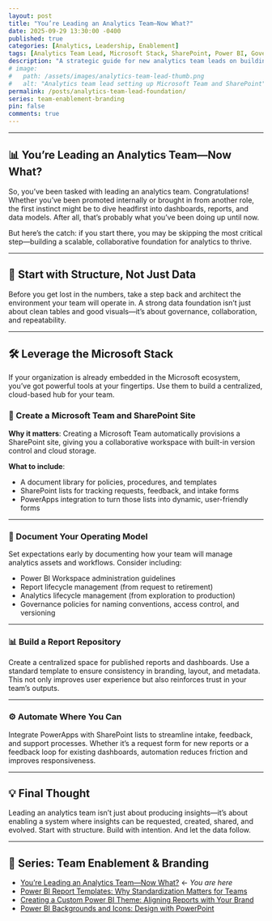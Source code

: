 ```yaml
---
layout: post
title: "You’re Leading an Analytics Team—Now What?"
date: 2025-09-29 13:30:00 -0400
published: true
categories: [Analytics, Leadership, Enablement]
tags: [Analytics Team Lead, Microsoft Stack, SharePoint, Power BI, Governance, Automation, Team Enablement]
description: "A strategic guide for new analytics team leads on building a scalable foundation using the Microsoft ecosystem."
# image:
#   path: /assets/images/analytics-team-lead-thumb.png
#   alt: "Analytics team lead setting up Microsoft Team and SharePoint"
permalink: /posts/analytics-team-lead-foundation/
series: team-enablement-branding
pin: false
comments: true
---
```


<!--
Structured Data: BlogPosting schema for SEO
-->
<script type="application/ld+json">
{
  "@context": "https://schema.org",
  "@type": "BlogPosting",
  "headline": "You’re Leading an Analytics Team—Now What?",
  "description": "A strategic guide for new analytics team leads on building a scalable foundation using the Microsoft ecosystem.",
  "author": {
    "@type": "Person",
    "name": "Christopher Dale"
  },
  "publisher": {
    "@type": "Organization",
    "name": "The Book of Dale",
    "logo": {
      "@type": "ImageObject",
      "url": "https://thebookofdale.github.io/assets/images/logo.png"
    }
  },
  "url": "https://thebookofdale.github.io/posts/analytics-team-lead-foundation/",
  "datePublished": "2025-10-09T13:30:00-04:00",
  "dateModified": "2025-10-09T13:30:00-04:00",
  "articleSection": ["Analytics", "Leadership", "Enablement"],
  "keywords": ["Analytics Team Lead", "Microsoft Stack", "SharePoint", "Power BI", "Governance", "Automation", "Team Enablement"],
  "mainEntityOfPage": {
    "@type": "WebPage",
    "@id": "https://thebookofdale.github.io/posts/analytics-team-lead-foundation/"
  }
}
</script>

---

## 📊 You’re Leading an Analytics Team—Now What?

So, you’ve been tasked with leading an analytics team. Congratulations! Whether you’ve been promoted internally or brought in from another role, the first instinct might be to dive headfirst into dashboards, reports, and data models. After all, that’s probably what you’ve been doing up until now.

But here’s the catch: if you start there, you may be skipping the most critical step—building a scalable, collaborative foundation for analytics to thrive.

---

## 🧱 Start with Structure, Not Just Data

Before you get lost in the numbers, take a step back and architect the environment your team will operate in. A strong data foundation isn’t just about clean tables and good visuals—it’s about governance, collaboration, and repeatability.

---

## 🛠️ Leverage the Microsoft Stack

If your organization is already embedded in the Microsoft ecosystem, you’ve got powerful tools at your fingertips. Use them to build a centralized, cloud-based hub for your team.

### 🔗 Create a Microsoft Team and SharePoint Site

**Why it matters**: Creating a Microsoft Team automatically provisions a SharePoint site, giving you a collaborative workspace with built-in version control and cloud storage.

**What to include**:
- A document library for policies, procedures, and templates
- SharePoint lists for tracking requests, feedback, and intake forms
- PowerApps integration to turn those lists into dynamic, user-friendly forms

---

### 📁 Document Your Operating Model

Set expectations early by documenting how your team will manage analytics assets and workflows. Consider including:

- Power BI Workspace administration guidelines  
- Report lifecycle management (from request to retirement)  
- Analytics lifecycle management (from exploration to production)  
- Governance policies for naming conventions, access control, and versioning  

---

### 📊 Build a Report Repository

Create a centralized space for published reports and dashboards. Use a standard template to ensure consistency in branding, layout, and metadata. This not only improves user experience but also reinforces trust in your team’s outputs.

---

### ⚙️ Automate Where You Can

Integrate PowerApps with SharePoint lists to streamline intake, feedback, and support processes. Whether it’s a request form for new reports or a feedback loop for existing dashboards, automation reduces friction and improves responsiveness.

---

## 💡 Final Thought

Leading an analytics team isn’t just about producing insights—it’s about enabling a system where insights can be requested, created, shared, and evolved. Start with structure. Build with intention. And let the data follow.

---

## 🔗 Series: Team Enablement & Branding

- [You’re Leading an Analytics Team—Now What?](/posts/analytics-team-lead-foundation/) ← *You are here*
- [Power BI Report Templates: Why Standardization Matters for Teams](/posts/power-bi-report-templates/)
- [Creating a Custom Power BI Theme: Aligning Reports with Your Brand](/posts/power-bi-custom-theme/)
- [Power BI Backgrounds and Icons: Design with PowerPoint](/posts/power-bi-backgrounds-icons/)